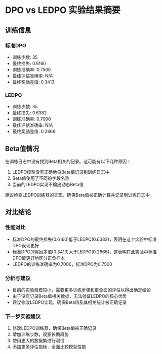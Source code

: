 # DPO vs LEDPO 实验结果摘要

## 训练信息

### 标准DPO
- 训练步数: 35
- 最终损失: 0.6160
- 训练准确率: 0.7500
- 最佳评估准确率: N/A
- 最终奖励差值: 0.3413

### LEDPO
- 训练步数: 35
- 最终损失: 0.6382
- 训练准确率: 0.7000
- 最佳评估准确率: N/A
- 最终奖励差值: 0.2866

## Beta值情况

在训练日志中没有找到Beta相关的记录。这可能有以下几种原因：

1. LEDPO模型没有正确地将Beta值记录到训练日志中
2. Beta值使用了不同的字段名称
3. 当前的LEDPO实现不输出动态Beta值

建议检查LEDPO训练器的实现，确保Beta值被正确计算并记录到训练日志中。


## 对比结论

### 性能对比
- 标准DPO的最终损失(0.6160)低于LEDPO(0.6382)，表明在这个实验中标准DPO表现更好
- 标准DPO的奖励差值(0.3413)大于LEDPO(0.2866)，这表明在此实验中标准DPO能更好地区分正负样本
- LEDPO的训练准确率为0.7000，标准DPO为0.7500

### 分析与建议
- 目前的实验规模较小，需要更多训练步骤和更全面的评估以得出确定结论
- 由于没有记录Beta值相关数据，无法验证LEDPO的核心优势
- 建议修改LEDPO实现，确保Beta值及其相关统计被正确记录

### 下一步实验建议
1. 修改LEDPO训练器，确保Beta值被正确记录
2. 增加训练步数，观察长期趋势
3. 使用更大的数据集进行测试
4. 添加更多评估指标，全面比较模型性能
